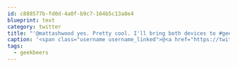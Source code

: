 ```yaml
---
id: c888577b-fd0d-4a0f-b9c7-164b5c13a8e4
blueprint: text
category: twitter
title: "'@mattashwood yes. Pretty cool. I'll bring both devices to #geekbeers for everyone to check out"
caption: '<span class="username username_linked">@<a href="https://twitter.com/mattashwood" title="Matt Ashwood">mattashwood</a></span> yes. Pretty cool. I''ll bring both devices to <span class="hashtag hashtag_local">#<a href="http://tweettemp.darylchymko.ca/?tag=geekbeers">geekbeers</a> for everyone to check out'
tags:
  - geekbeers
---
```

